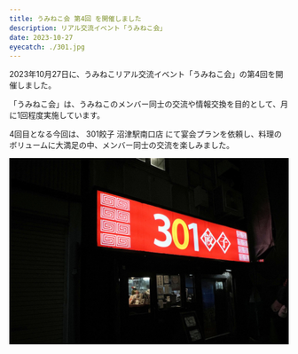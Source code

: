 ```yaml
---
title: うみねこ会 第4回 を開催しました
description: リアル交流イベント「うみねこ会」
date: 2023-10-27
eyecatch: ./301.jpg
---
```


2023年10月27日に、うみねこリアル交流イベント「うみねこ会」の第4回を開催しました。

「うみねこ会」は、うみねこのメンバー同士の交流や情報交換を目的として、月に1回程度実施しています。

4回目となる今回は、 301餃子 沼津駅南口店 にて宴会プランを依頼し、料理のボリュームに大満足の中、メンバー同士の交流を楽しみました。

![](301.jpg)
